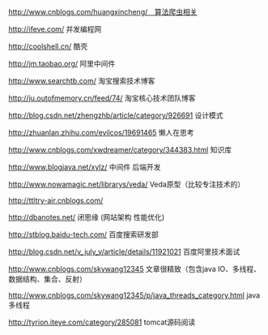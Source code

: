 http://www.cnblogs.com/huangxincheng/　算法爬虫相关

http://ifeve.com/  并发编程网

http://coolshell.cn/ 酷壳

http://jm.taobao.org/  阿里中间件

http://www.searchtb.com/ 淘宝搜索技术博客

http://ju.outofmemory.cn/feed/74/ 淘宝核心技术团队博客

http://blog.csdn.net/zhengzhb/article/category/926691  设计模式

http://zhuanlan.zhihu.com/evilcos/19691465  懒人在思考

http://www.cnblogs.com/xwdreamer/category/344383.html  知识库

http://www.blogjava.net/xylz/ 中间件 后端开发

http://www.nowamagic.net/librarys/veda/  Veda原型（比较专注技术的）

http://ttltry-air.cnblogs.com/

http://dbanotes.net/ 闭思缘  (网站架构 性能优化)

http://stblog.baidu-tech.com/ 百度搜索研发部

http://blog.csdn.net/v_july_v/article/details/11921021   百度阿里技术面试

http://www.cnblogs.com/skywang12345 文章很精致（包含java IO、多线程、数据结构、集合、反射）

http://www.cnblogs.com/skywang12345/p/java_threads_category.html java多线程

http://tyrion.iteye.com/category/285081 tomcat源码阅读